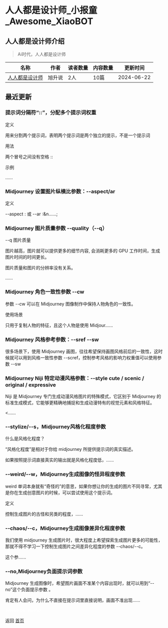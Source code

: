 # 人人都是设计师_小报童_Awesome_XiaoBOT

## 人人都是设计师介绍
> Ai时代，人人都是设计师  
  


|名称|作者|读者数量|内容数量|更新时间|
|---|---|---|---|---|
|[人人都是设计师](https://xiaobot.net/p/designer?refer=0b133df9-27dc-423b-8101-639049001c13)|旭升说|2人|10篇|2024-06-22|

## 最近更新
### 提示词分隔符“::”，分配多个提示词权重

定义

用来分割两个提示词，表明两个提示词是两个独立的提示，不是一个提示词



用法

两个冒号之间没有空格 ::



示例

......

### Midjourney 设置图片纵横比参数：--aspect/ar

 定义

 \--aspect <value>:<value> 或 \--ar <value>:<value>&n......;

### Midjourney 图片质量参数 --quality（--q）

\--q 图片质量

图片越高，图片就可以提供更多的细节内容, 会消耗更多的 GPU 工作时间，生成图片时间的时间更长。

图片质量和图片的分辨率没有关系。



......

### Midjourney 角色一致性参数 --cw

参数 --cw 可以在 Midjourney 图像制作中保持人物角色的一致性。



使用场景

只用于复制人物的特征，且这个人物是使用 Midjour......

### Midjourney 风格参考参数：--sref --sw

很多场景下，使用 Midjourney 画图，往往希望保持画图风格前后的一致性，这时候就可以用到风格一致性参数
--scref，控制参考风格的影响力权重值可以使用参数 --sw

### Midjourney Niji 特定动漫风格参数：--style cute / scenic / original / expressive

Niji 是 Midjourney 专门生成动漫风格图片的特殊模式，它区别于 Midjourney
的标准生成模式，它能够更精确地捕捉和生成动漫特有的视觉元素和风格特征。

<......

### \--stylize/--s，Midjourney风格化程度参数

什么是风格化程度？

“风格化程度”是相对于你给 midjourney 所提供提示词的真实描述。

如果按照提示词直接真实的输出就是风格化程度低，......

### \--weird/--w，Midjourney生成图像的怪异程度参数

weird 单词本身就有“奇怪的”的意思，如果你想让你的生成的图片不同寻常，尤其是你在生成创意图片的时候，可以尝试使用这个提示词。

定义

控制生成图片的古怪和另类的程度，......

### \--chaos/--c，Midjourney生成图像差异化程度参数

我们使用 midjourney 生成图片时，很大程度上希望探索生成图片更多的可能性，那就不得不学习一下控制生成图片之间差异化程度的参数
--chaos/--c。

这个参......

### \--no,Midjourney负面提示词参数

Midjourney 生成图像时，希望图片画面不准某个内容出现时，就可以用到“--no”这个负面提示参数 。

肯定有人会问，为什么不直接在提示词里直接说明，画面不准出现......


<a href="https://github.com/Reno9527/awesome-xiaobot" style="color: white; text-decoration: none;">awesome-xiaobot</a>

返回 [首页](../README.md)
